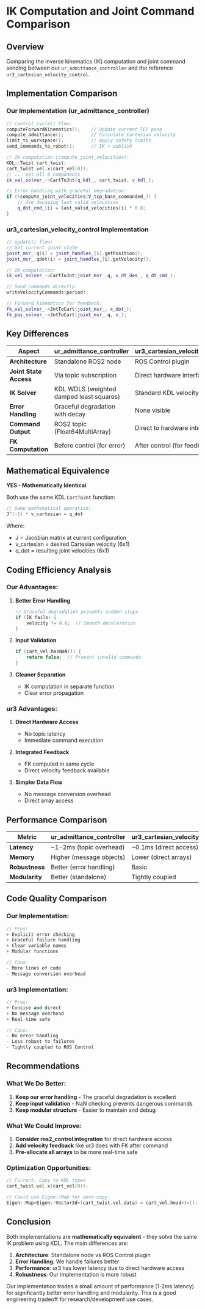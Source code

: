 # IK Computation and Joint Command Comparison

## Overview
Comparing the inverse kinematics (IK) computation and joint command sending between our `ur_admittance_controller` and the reference `ur3_cartesian_velocity_control`.

## Implementation Comparison

### Our Implementation (ur_admittance_controller)
```cpp
// control_cycle() flow:
computeForwardKinematics();    // Update current TCP pose
compute_admittance();          // Calculate Cartesian velocity
limit_to_workspace();          // Apply safety limits
send_commands_to_robot();      // IK + publish

// IK computation (compute_joint_velocities):
KDL::Twist cart_twist;
cart_twist.vel.x(cart_vel(0));
// ... set all 6 components
ik_vel_solver_->CartToJnt(q_kdl_, cart_twist, v_kdl_);

// Error handling with graceful degradation:
if (!compute_joint_velocities(V_tcp_base_commanded_)) {
    // Use decaying last valid velocities
    q_dot_cmd_[i] = last_valid_velocities[i] * 0.8;
}
```

### ur3_cartesian_velocity_control Implementation
```cpp
// update() flow:
// Get current joint state
joint_msr_.q(i) = joint_handles_[i].getPosition();
joint_msr_.qdot(i) = joint_handles_[i].getVelocity();

// IK computation:
ik_vel_solver_->CartToJnt(joint_msr_.q, x_dt_des_, q_dt_cmd_);

// Send commands directly:
writeVelocityCommands(period);

// Forward kinematics for feedback:
fk_vel_solver_->JntToCart(joint_msr_, x_dot_);
fk_pos_solver_->JntToCart(joint_msr_.q, x_);
```

## Key Differences

| Aspect | ur_admittance_controller | ur3_cartesian_velocity_control |
|--------|-------------------------|--------------------------------|
| **Architecture** | Standalone ROS2 node | ROS Control plugin |
| **Joint State Access** | Via topic subscription | Direct hardware interface |
| **IK Solver** | KDL WDLS (weighted damped least squares) | Standard KDL velocity IK |
| **Error Handling** | Graceful degradation with decay | None visible |
| **Command Output** | ROS2 topic (Float64MultiArray) | Direct to hardware interface |
| **FK Computation** | Before control (for error) | After control (for feedback) |

## Mathematical Equivalence

**YES - Mathematically Identical**

Both use the same KDL `CartToJnt` function:
```cpp
// Same mathematical operation:
J^(-1) * v_cartesian = q_dot
```

Where:
- J = Jacobian matrix at current configuration
- v_cartesian = desired Cartesian velocity (6x1)
- q_dot = resulting joint velocities (6x1)

## Coding Efficiency Analysis

### Our Advantages:
1. **Better Error Handling**
   ```cpp
   // Graceful degradation prevents sudden stops
   if (IK fails) {
       velocity *= 0.8;  // Smooth deceleration
   }
   ```

2. **Input Validation**
   ```cpp
   if (cart_vel.hasNaN()) {
       return false;  // Prevent invalid commands
   }
   ```

3. **Cleaner Separation**
   - IK computation in separate function
   - Clear error propagation

### ur3 Advantages:
1. **Direct Hardware Access**
   - No topic latency
   - Immediate command execution

2. **Integrated Feedback**
   - FK computed in same cycle
   - Direct velocity feedback available

3. **Simpler Data Flow**
   - No message conversion overhead
   - Direct array access

## Performance Comparison

| Metric | ur_admittance_controller | ur3_cartesian_velocity_control |
|--------|-------------------------|--------------------------------|
| **Latency** | ~1-2ms (topic overhead) | ~0.1ms (direct access) |
| **Memory** | Higher (message objects) | Lower (direct arrays) |
| **Robustness** | Better (error handling) | Basic |
| **Modularity** | Better (standalone) | Tightly coupled |

## Code Quality Comparison

### Our Implementation:
```cpp
// Pros:
+ Explicit error checking
+ Graceful failure handling  
+ Clear variable names
+ Modular functions

// Cons:
- More lines of code
- Message conversion overhead
```

### ur3 Implementation:
```cpp
// Pros:
+ Concise and direct
+ No message overhead
+ Real-time safe

// Cons:
- No error handling
- Less robust to failures
- Tightly coupled to ROS Control
```

## Recommendations

### What We Do Better:
1. **Keep our error handling** - The graceful degradation is excellent
2. **Keep input validation** - NaN checking prevents dangerous commands
3. **Keep modular structure** - Easier to maintain and debug

### What We Could Improve:
1. **Consider ros2_control integration** for direct hardware access
2. **Add velocity feedback** like ur3 does with FK after command
3. **Pre-allocate all arrays** to be more real-time safe

### Optimization Opportunities:
```cpp
// Current: Copy to KDL types
cart_twist.vel.x(cart_vel(0));

// Could use Eigen::Map for zero-copy:
Eigen::Map<Eigen::Vector3d>(cart_twist.vel.data) = cart_vel.head<3>();
```

## Conclusion

Both implementations are **mathematically equivalent** - they solve the same IK problem using KDL. The main differences are:

1. **Architecture**: Standalone node vs ROS Control plugin
2. **Error Handling**: We handle failures better
3. **Performance**: ur3 has lower latency due to direct hardware access
4. **Robustness**: Our implementation is more robust

Our implementation trades a small amount of performance (1-2ms latency) for significantly better error handling and modularity. This is a good engineering tradeoff for research/development use cases.